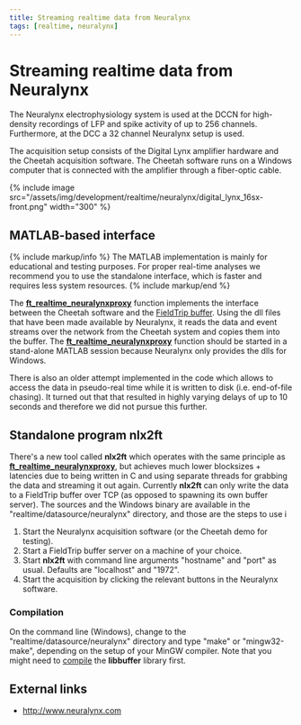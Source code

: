```yaml
---
title: Streaming realtime data from Neuralynx
tags: [realtime, neuralynx]
---
```


# Streaming realtime data from Neuralynx

The Neuralynx electrophysiology system is used at the DCCN for high-density recordings of LFP and spike activity of up to 256 channels. Furthermore, at the DCC a 32 channel Neuralynx setup is used.

The acquisition setup consists of the Digital Lynx amplifier hardware and the Cheetah acquisition software. The Cheetah software runs on a Windows computer that is connected with the amplifier through a fiber-optic cable.

{% include image src="/assets/img/development/realtime/neuralynx/digital_lynx_16sx-front.png" width="300" %}

## MATLAB-based interface

{% include markup/info %}
The MATLAB implementation is mainly for educational and testing purposes. For proper real-time analyses we recommend you to use the standalone interface, which is faster and requires less system resources.
{% include markup/end %}

The **[ft_realtime_neuralynxproxy](/reference/realtime/example/ft_realtime_neuralynxproxy)** function implements the interface between the Cheetah software and the [FieldTrip buffer](/development/realtime/buffer). Using the dll files that have been made available by Neuralynx, it reads the data and event streams over the network from the Cheetah system and copies them into the buffer. The **[ft_realtime_neuralynxproxy](/reference/realtime/example/ft_realtime_neuralynxproxy)** function should be started in a stand-alone MATLAB session because Neuralynx only provides the dlls for Windows.

There is also an older attempt implemented in the code which allows to access the data in pseudo-real time while it is written to disk (i.e. end-of-file chasing). It turned out that that resulted in highly varying delays of up to 10 seconds and therefore we did not pursue this further.

## Standalone program nlx2ft

There's a new tool called **nlx2ft** which operates with the same principle as **[ft_realtime_neuralynxproxy](/reference/realtime/example/ft_realtime_neuralynxproxy)**, but achieves much lower blocksizes + latencies due to being written in C and using separate threads for grabbing the data and streaming it out again. Currently **nlx2ft** can only write the data to a FieldTrip buffer over TCP (as opposed to spawning its own buffer server). The sources and the Windows binary are available in the "realtime/datasource/neuralynx" directory, and those are the steps to use i

1.  Start the Neuralynx acquisition software (or the Cheetah demo for testing).
2.  Start a FieldTrip buffer server on a machine of your choice.
3.  Start **nlx2ft** with command line arguments "hostname" and "port" as usual. Defaults are "localhost" and "1972".
4.  Start the acquisition by clicking the relevant buttons in the Neuralynx software.

### Compilation

On the command line (Windows), change to the "realtime/datasource/neuralynx" directory and type "make" or "mingw32-make",
depending on the setup of your MinGW compiler. Note that you might need to [compile](/development/realtime/buffer) the **libbuffer** library first.

## External links

- http://www.neuralynx.com
